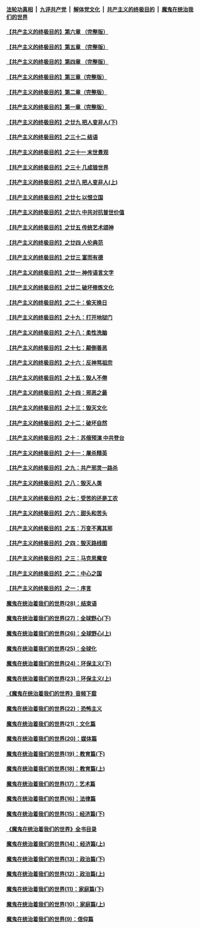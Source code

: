 

####  [法轮功真相](../../../../basic/blob/master/README.md?t=06052301) &nbsp;|&nbsp; [九评共产党](../../../../9ping.md/blob/master/README.md?t=06052301) &nbsp;|&nbsp; [解体党文化](../../../../jtdwh.md/blob/master/README.md?t=06052301)  &nbsp;|&nbsp; [共产主义的终极目的](../../../../gczydzjmd.md/blob/master/README.md?t=06052301) &nbsp;|&nbsp; [魔鬼在统治我们的世界](../../../../mgztzwmdsj.md/blob/master/README.md?t=06052301) 

#### [【共产主义的终极目的】第六章 （完整版）](../pages/nsc422/n11428913.md?t=06052301) 

#### [【共产主义的终极目的】第五章 （完整版）](../pages/nsc422/n11428912.md?t=06052301) 

#### [【共产主义的终极目的】第四章 （完整版）](../pages/nsc422/n11428907.md?t=06052301) 

#### [【共产主义的终极目的】第三章（完整版）](../pages/nsc422/n11428848.md?t=06052301) 

#### [【共产主义的终极目的】第二章（完整版）](../pages/nsc422/n11428831.md?t=06052301) 

#### [【共产主义的终极目的】第一章（完整版）](../pages/nsc422/n11417651.md?t=06052301) 

#### [【共产主义的终极目的】之廿九 把人变非人(下)](../pages/nsc422/n11344140.md?t=06052301) 

#### [【共产主义的终极目的】之三十二 结语](../pages/nsc422/n11360535.md?t=06052301) 

#### [【共产主义的终极目的】之三十一 末世景观](../pages/nsc422/n11351129.md?t=06052301) 

#### [【共产主义的终极目的】之三十 几成狼世界](../pages/nsc422/n11348280.md?t=06052301) 

#### [【共产主义的终极目的】之廿八 把人变非人(上)](../pages/nsc422/n11340492.md?t=06052301) 

#### [【共产主义的终极目的】之廿七 以恨立国](../pages/nsc422/n11336944.md?t=06052301) 

#### [【共产主义的终极目的】之廿六 中共对抗普世价值](../pages/nsc422/n11324785.md?t=06052301) 

#### [【共产主义的终极目的】之廿五 传统艺术颂神](../pages/nsc422/n11296396.md?t=06052301) 

#### [【共产主义的终极目的】之廿四 人伦典范](../pages/nsc422/n11296397.md?t=06052301) 

#### [【共产主义的终极目的】之廿三 富而有德](../pages/nsc422/n11283598.md?t=06052301) 

#### [【共产主义的终极目的】之廿一 神传语言文字](../pages/nsc422/n11263265.md?t=06052301) 

#### [【共产主义的终极目的】之廿二 破坏修炼文化](../pages/nsc422/n11245728.md?t=06052301) 

#### [【共产主义的终极目的】之二十：偷天换日](../pages/nsc422/n11238846.md?t=06052301) 

#### [【共产主义的终极目的】之十九：打开地狱门](../pages/nsc422/n11206376.md?t=06052301) 

#### [【共产主义的终极目的】之十八：柔性洗脑](../pages/nsc422/n11199994.md?t=06052301) 

#### [【共产主义的终极目的】之十七：颠倒善恶](../pages/nsc422/n11179782.md?t=06052301) 

#### [【共产主义的终极目的】之十六：反神骂祖宗](../pages/nsc422/n11166798.md?t=06052301) 

#### [【共产主义的终极目的】之十五：毁人不倦](../pages/nsc422/n11166792.md?t=06052301) 

#### [【共产主义的终极目的】之十四：邪恶之最](../pages/nsc422/n11150249.md?t=06052301) 

#### [【共产主义的终极目的】之十三：毁灭文化](../pages/nsc422/n11135227.md?t=06052301) 

#### [【共产主义的终极目的】之十二：破坏自然](../pages/nsc422/n11135214.md?t=06052301) 

#### [【共产主义的终极目的】之十：苏俄预演 中共登台](../pages/nsc422/n11118424.md?t=06052301) 

#### [【共产主义的终极目的】之十一：屠杀精英](../pages/nsc422/n11118442.md?t=06052301) 

#### [【共产主义的终极目的】之九：共产邪灵一路杀](../pages/nsc422/n11114139.md?t=06052301) 

#### [【共产主义的终极目的】之八：毁灭人类](../pages/nsc422/n11108503.md?t=06052301) 

#### [【共产主义的终极目的】之七：受苦的还是工农](../pages/nsc422/n11101809.md?t=06052301) 

#### [【共产主义的终极目的】之六：甜头和苦头](../pages/nsc422/n11096971.md?t=06052301) 

#### [【共产主义的终极目的】之五：万变不离其邪](../pages/nsc422/n11091285.md?t=06052301) 

#### [【共产主义的终极目的】之四：毁灭路线图](../pages/nsc422/n11086284.md?t=06052301) 

#### [【共产主义的终极目的】之三：马克思魔变](../pages/nsc422/n11061941.md?t=06052301) 

#### [【共产主义的终极目的】之二：中心之国](../pages/nsc422/n11047728.md?t=06052301) 

#### [【共产主义的终极目的】之一：序言](../pages/nsc422/n11086077.md?t=06052301) 

#### [魔鬼在统治着我们的世界(28)：结束语](../pages/nsc422/n10936246.md?t=06052301) 

#### [魔鬼在统治着我们的世界(27)：全球野心(下)](../pages/nsc422/n10928319.md?t=06052301) 

#### [魔鬼在统治着我们的世界(26)：全球野心(上)](../pages/nsc422/n10900318.md?t=06052301) 

#### [魔鬼在统治着我们的世界(25)：全球化](../pages/nsc422/n10788205.md?t=06052301) 

#### [魔鬼在统治着我们的世界(24)：环保主义(下)](../pages/nsc422/n10695307.md?t=06052301) 

#### [魔鬼在统治着我们的世界(23)：环保主义(上)](../pages/nsc422/n10688613.md?t=06052301) 

#### [《魔鬼在统治着我们的世界》音频下载](../pages/nsc422/n10635553.md?t=06052301) 

#### [魔鬼在统治着我们的世界(22)：恐怖主义](../pages/nsc422/n10614727.md?t=06052301) 

#### [魔鬼在统治着我们的世界(21)：文化篇](../pages/nsc422/n10597706.md?t=06052301) 

#### [魔鬼在统治着我们的世界(20)：媒体篇](../pages/nsc422/n10586579.md?t=06052301) 

#### [魔鬼在统治着我们的世界(19)：教育篇(下)](../pages/nsc422/n10564808.md?t=06052301) 

#### [魔鬼在统治着我们的世界(18)：教育篇(上)](../pages/nsc422/n10526970.md?t=06052301) 

#### [魔鬼在统治着我们的世界(17)：艺术篇](../pages/nsc422/n10499093.md?t=06052301) 

#### [魔鬼在统治着我们的世界(16)：法律篇](../pages/nsc422/n10485969.md?t=06052301) 

#### [魔鬼在统治着我们的世界(15)：经济篇(下)](../pages/nsc422/n10469975.md?t=06052301) 

#### [《魔鬼在统治着我们的世界》全书目录](../pages/nsc422/n10464261.md?t=06052301) 

#### [魔鬼在统治着我们的世界(14)：经济篇(上)](../pages/nsc422/n10457370.md?t=06052301) 

#### [魔鬼在统治着我们的世界(13)：政治篇(下)](../pages/nsc422/n10448270.md?t=06052301) 

#### [魔鬼在统治着我们的世界(12)：政治篇(上)](../pages/nsc422/n10444576.md?t=06052301) 

#### [魔鬼在统治着我们的世界(11)：家庭篇(下)](../pages/nsc422/n10440961.md?t=06052301) 

#### [魔鬼在统治着我们的世界(10)：家庭篇(上)](../pages/nsc422/n10435448.md?t=06052301) 

#### [魔鬼在统治着我们的世界(9)：信仰篇](../pages/nsc422/n10432159.md?t=06052301) 

